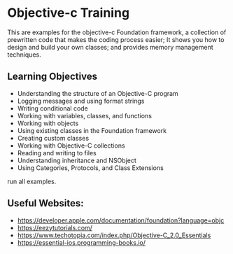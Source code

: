 # Objective-c Training
This are examples for the objective-c Foundation framework, a collection of prewritten code that makes the coding process easier; It shows you how to design and build your own classes; and provides memory management techniques.

## Learning Objectives
  - Understanding the structure of an Objective-C program
  - Logging messages and using format strings
  - Writing conditional code
  - Working with variables, classes, and functions
  - Working with objects
  - Using existing classes in the Foundation framework
  - Creating custom classes
  - Working with Objective-C collections
  - Reading and writing to files
  - Understanding inheritance and NSObject
  - Using Categories, Protocols, and Class Extensions
  
  run all examples.


## Useful Websites:

  - https://developer.apple.com/documentation/foundation?language=objc
  - https://eezytutorials.com/
  - https://www.techotopia.com/index.php/Objective-C_2.0_Essentials
  - https://essential-ios.programming-books.io/

